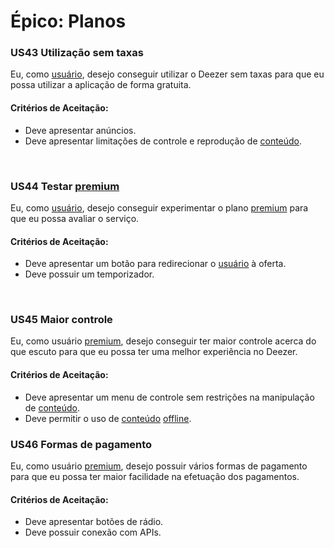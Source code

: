 # Épico: Planos
<div class="line"></div>

### US43 Utilização sem taxas

Eu, como [usuário](/modelagem/lexico#usuario-free), desejo conseguir utilizar o Deezer sem taxas para que eu possa utilizar a aplicação de forma gratuita.

#### Critérios de Aceitação:
- Deve apresentar anúncios.
- Deve apresentar limitações de controle e reprodução de [conteúdo](/modelagem/lexico#conteudo).

<br>

### US44 Testar [premium](/modelagem/lexico#usuario-hifi)

Eu, como [usuário](/modelagem/lexico#usuario-free), desejo conseguir experimentar o plano [premium](/modelagem/lexico#usuario-hifi) para que eu possa avaliar o serviço.

#### Critérios de Aceitação:
- Deve apresentar um botão para redirecionar o [usuário](/modelagem/lexico#usuario-free) à oferta.
- Deve possuir um temporizador.

<br>

### US45 Maior controle

Eu, como usuário [premium](/modelagem/lexico#usuario-hifi), desejo conseguir ter maior controle acerca do que escuto para que eu possa ter uma melhor experiência no Deezer.

#### Critérios de Aceitação:
- Deve apresentar um menu de controle sem restrições na manipulação de [conteúdo](/modelagem/lexico#conteudo).
- Deve permitir o uso de [conteúdo](/modelagem/lexico#conteudo) [offline](/modelagem/lexico#offline).

### US46 Formas de pagamento

Eu, como usuário [premium](/modelagem/lexico#usuario-hifi), desejo possuir vários formas de pagamento para que eu possa ter maior facilidade na efetuação dos pagamentos.

#### Critérios de Aceitação:
- Deve apresentar botões de rádio.
- Deve possuir conexão com APIs.